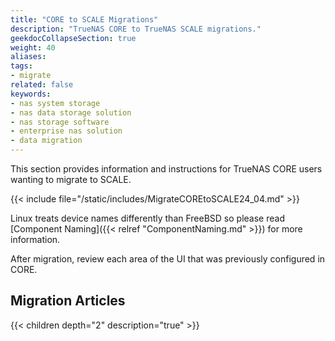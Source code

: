 ```yaml
---
title: "CORE to SCALE Migrations"
description: "TrueNAS CORE to TrueNAS SCALE migrations."
geekdocCollapseSection: true
weight: 40
aliases:
tags:
- migrate
related: false
keywords:
- nas system storage
- nas data storage solution
- nas storage software
- enterprise nas solution
- data migration
---
```



This section provides information and instructions for TrueNAS CORE users wanting to migrate to SCALE.

{{< include file="/static/includes/MigrateCOREtoSCALE24_04.md" >}}

Linux treats device names differently than FreeBSD so please read [Component Naming]({{< relref "ComponentNaming.md" >}}) for more information.

After migration, review each area of the UI that was previously configured in CORE.

<div class="noprint">

## Migration Articles

{{< children depth="2" description="true" >}}

</div>
